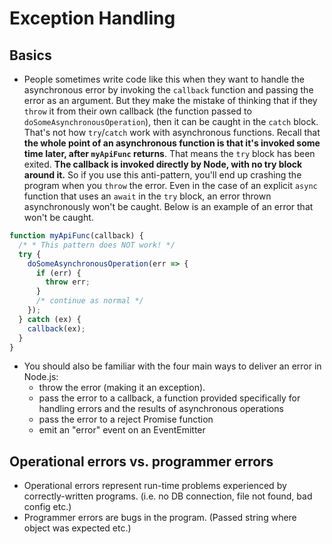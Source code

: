 # Exception Handling

## Basics

- People sometimes write code like this when they want to handle the asynchronous error by invoking the `callback` function and passing the error as an argument. But they make the mistake of thinking that if they `throw` it from their own callback (the function passed to `doSomeAsynchronousOperation`), then it can be caught in the `catch` block. That's not how `try`/`catch` work with asynchronous functions. Recall that **the whole point of an asynchronous function is that it's invoked some time later, after `myApiFunc` returns**. That means the `try` block has been exited. **The callback is invoked directly by Node, with no try block around it.** So if you use this anti-pattern, you'll end up crashing the program when you `throw` the error. Even in the case of an explicit `async` function that uses an `await` in the `try` block, an error thrown asynchronously won't be caught. Below is an example of an error that won't be caught.

```js
function myApiFunc(callback) {
  /* * This pattern does NOT work! */
  try {
    doSomeAsynchronousOperation(err => {
      if (err) {
        throw err;
      }
      /* continue as normal */
    });
  } catch (ex) {
    callback(ex);
  }
}
```

- You should also be familiar with the four main ways to deliver an error in Node.js:
  - throw the error (making it an exception).
  - pass the error to a callback, a function provided specifically for handling errors and the results of asynchronous operations
  - pass the error to a reject Promise function
  - emit an "error" event on an EventEmitter

## Operational errors vs. programmer errors

- Operational errors represent run-time problems experienced by correctly-written programs. (i.e. no DB connection, file not found, bad config etc.)
- Programmer errors are bugs in the program. (Passed string where object was expected etc.)
